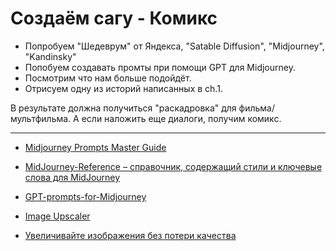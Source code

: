 # Создаём сагу - Комикс


- Попробуем "Шедеврум" от Яндекса, "Satable Diffusion", "Midjourney", "Kandinsky"
- Попобуем создавать промты при помощи GPT для Midjourney.
- Посмотрим что нам больше подойдёт.
- Отрисуем одну из историй написанных в ch.1. 

В результате должна получиться "раскадровка" для фильма/мультфильма. 
А если наложить еще диалоги, получим комикс.


---


- [Midjourney Prompts Master Guide](Midjourney.Prompts.Master.Guide.pdf "Midjourney Prompts Master Guide.pdf")

- [MidJourney-Reference – справочник, содержащий стили и ключевые слова для MidJourney](https://github.com/willwulfken/MidJourney-Styles-and-Keywords-Reference) 

- [GPT-prompts-for-Midjourney](knowledge/GPT-prompts-for-Midjourney.md)

- [Image Upscaler](https://ai.nero.com/enhance)

- [Увеличивайте изображения без потери качества](https://ru.depositphotos.com/upscaler.html)

